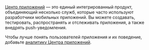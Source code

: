﻿[Центр приложений](https://appcenter.ms/) — это единый интегрированный продукт, объединяющий несколько служб, которые часто используют разработчики мобильных приложений. Вы можете создавать, тестировать, распространять и отслеживать приложения, а также внедрять push-уведомления.

Чтобы лучше понять пользователей приложения и их поведение, добавьте [аналитику Центра приложений](https://docs.microsoft.com/ru-ru/appcenter/analytics/).
